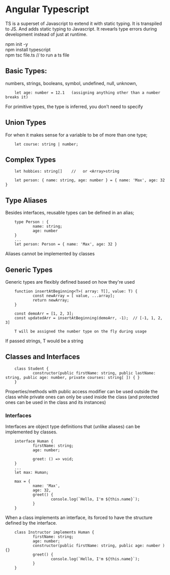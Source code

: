 # Angular Typescript

TS is a superset of Javascript to extend it with static typing.
It is transpiled to JS. And adds static typing to Javascript. It revearls type errors during development instead of just at runtime.

npm init -y  
npm install typescript  
npm tsc file.ts // to run a ts file

## Basic Types:

numbers, strings, booleans, symbol, undefined, null, unknown,

        let age: number = 12.1   (assigning anything other than a number breaks it)

For primitive types, the type is inferred, you don't need to specify

## Union Types

For when it makes sense for a variable to be of more than one type;

        let course: string | number;

## Complex Types

        let hobbies: string[]    //   or <Array>string

        let person: { name: string, age: number } = { name: 'Max', age: 32 }

## Type Aliases

Besides interfaces, reusable types can be defined in an alias;

        type Person : {
                name: string;
                age: number
        }
        ...
        let person: Person = { name: 'Max', age: 32 }

Aliases cannot be implemented by classes

## Generic Types

Generic types are flexibly defined based on how they're used

        function insertAtBeginning<T>( array: T[], value: T) {
                const newArray = [ value, ...array];
                return newArray;
        }

        const demoArr = [1, 2, 3];
        const updatedArr = insertAtBeginning(demoArr, -1);  // [-1, 1, 2, 3]

        T will be assigned the number type on the fly during usage

If passed strings, T would be a string

## Classes and Interfaces

        class Student {
                constructor(public firstName: string, public lastName: string, public age: number, private courses: string[ ]) { }
        }

Properties/methods with public access modifier can be used outside the class while private ones can only be used inside the class (and protected ones can be used in the class and its instances)

### Interfaces

Interfaces are object type definitions that (unlike aliases) can be implemented by classes.

        interface Human {
                firstName: string;
                age: number;

                greet: () => void;
        }
        ...
        let max: Human;

        max = {
                name: 'Max',
                age: 32,
                greet() {
                        console.log(`Hello, I'm ${this.name}`);
                }
        }

When a class implements an interface, its forced to have the structure defined by the interface.

        class Instructor implements Human {
                firstName: string;
                age: number;
                constructor(public firstName: string, public age: number ) {}
                greet() {
                        console.log(`Hello, I'm ${this.name}`);
                }
        }
